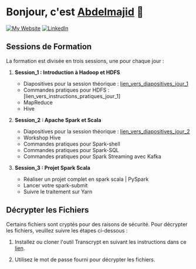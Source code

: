 # Bonjour, c'est [Abdelmajid][linkedin] 👋 
[![My Website](https://img.shields.io/website?style=for-the-badge&url=https%3A%2F%2Fabdelmajidlh.github.io%2FePortfolio%2F)][website] [![LinkedIn](https://img.shields.io/badge/LinkedIn-Abdelmajid%20EL%20HOU-blue?style=for-the-badge&logo=linkedin&logoColor=blue)][linkedin]

[website]: https://abdelmajidlh.github.io/ePortfolio/
[linkedin]: https://www.linkedin.com/in/aelhou/


## Sessions de Formation

La formation est divisée en trois sessions, une pour chaque jour :

1. **Session_1 : Introduction à Hadoop et HDFS**
   - Diapositives pour la session théorique : [lien_vers_diapositives_jour_1]
   - Commandes pratiques pour HDFS : [lien_vers_instructions_pratiques_jour_1]
   - MapReduce
   - Hive

2. **Session_2 : Apache Spark et Scala**
   - Diapositives pour la session théorique : [lien_vers_diapositives_jour_2]
   - Workshop Hive
   - Commandes pratiques pour Spark-shell
   - Commandes pratiques pour Spark-SQL
   - Commandes pratiques pour Spark Streaming avec Kafka

3. **Session_3 : Projet Spark Scala**
   - Réaliser un projet complet en spark scala | PySpark
   - Lancer votre spark-submit
   - Suivre le traitement sur Yarn

## Décrypter les Fichiers

Certains fichiers sont cryptés pour des raisons de sécurité. Pour décrypter les fichiers, veuillez suivre les étapes ci-dessous :

1. Installez ou cloner l'outil Transcrypt en suivant les instructions dans ce [lien]([lien_vers_instructions_transcrypt]).

2. Utilisez le mot de passe fourni pour décrypter les fichiers.

[linkedin]: https://www.linkedin.com/in/aelhou/
[website]: https://abdelmajidlh.github.io/ePortfolio/
[lien_vers_diapositives_jour_1]: [lien_vers_diapositives_jour_1](https://github.com/AbdelmajidLh/Formation-BigData_Spark_Scala/blob/main/Session_1/Slides.ppt)
[lien_vers_diapositives_jour_2]: [lien_vers_diapositives_jour_2](https://github.com/AbdelmajidLh/Formation-BigData_Spark_Scala/tree/main/Session_2)
[lien_vers_diapositives_jour_3]: [lien_vers_diapositives_jour_3](https://github.com/AbdelmajidLh/Formation-BigData_Spark_Scala/tree/main/Session_3)

[lien_vers_instructions_transcrypt]: [lien_vers_instructions_transcrypt](https://github.com/elasticdog/transcrypt)
